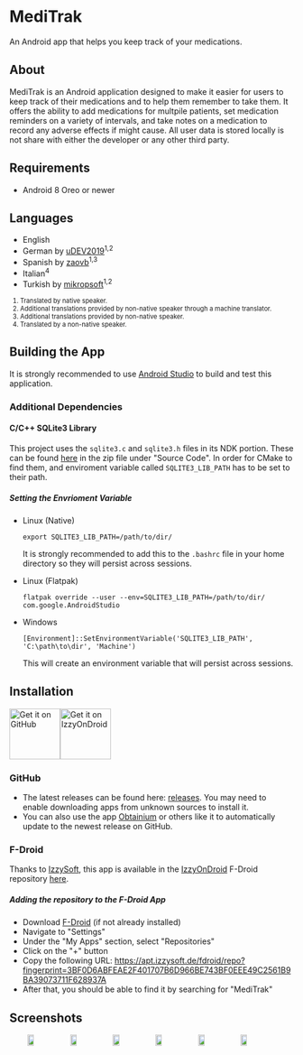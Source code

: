 # MediTrak
An Android app that helps you keep track of your medications.

## About

MediTrak is an Android application designed to make it easier for users to keep track of their medications and to help them remember to take them. It offers the ability to add medications for multpile patients, set medication reminders on a variety of intervals, and take notes on a medication to record any adverse effects if might cause. All user data is stored locally is not share with either the developer or any other third party.

## Requirements

- Android 8 Oreo or newer

## Languages
 - English
 - German by [uDEV2019](https://github.com/uDEV2019)<sup>1,2</sup>
 - Spanish by [zaovb](https://github.com/zaovb)<sup>1,3</sup>
 - Italian<sup>4</sup>
 - Turkish by [mikropsoft](https://github.com/mikropsoft)<sup>1,2</sup>

<ol style="font-size: 0.8em;">
<li> Translated by native speaker.</li>
<li> Additional translations provided by non-native speaker through a machine translator.</li>
<li> Additional translations provided by non-native speaker.</li>
<li> Translated by a non-native speaker.</li>
</ol>

## Building the App

It is strongly recommended to use [Android Studio](https://developer.android.com/studio) to build and test this application.

### Additional Dependencies
#### C/C++ SQLite3 Library

This project uses the ````sqlite3.c```` and ````sqlite3.h```` files in its NDK portion. These can be found [here](https://www.sqlite.org/download.html) in the zip file under "Source Code". In order for CMake to find them, and enviroment variable called ````SQLITE3_LIB_PATH```` has to be set to their path.

##### Setting the Envrioment Variable

- Linux (Native)
  ````
  export SQLITE3_LIB_PATH=/path/to/dir/
  ````

  It is strongly recommended to add this to the ````.bashrc```` file in your home directory so they will persist across sessions.

- Linux (Flatpak)

  ````
  flatpak override --user --env=SQLITE3_LIB_PATH=/path/to/dir/ com.google.AndroidStudio
  ````

- Windows
  ````
  [Environment]::SetEnvironmentVariable('SQLITE3_LIB_PATH', 'C:\path\to\dir', 'Machine')
  ````

  This will create an environment variable that will persist across sessions.

## Installation

<div style="display: flex;">
 <a href="https://github.com/AdamGuidarini/MediTrak/releases">
  <img src="https://github.com/machiav3lli/oandbackupx/blob/034b226cea5c1b30eb4f6a6f313e4dadcbb0ece4/badge_github.png" height="90" alt="Get it on GitHub"/>
 </a>
 <a href="https://apt.izzysoft.de/fdroid/index/apk/projects.medicationtracker" style="text-decoration: none !important;">
  <img src="https://gitlab.com/IzzyOnDroid/repo/-/raw/master/assets/IzzyOnDroid.png" height=90 alt="Get it on IzzyOnDroid"/>
 </a>
</div>

### GitHub

- The latest releases can be found here: [releases](https://github.com/AdamGuidarini/MediTrak/releases). You may need to enable downloading apps from unknown sources to install it.
- You can also use the app [Obtainium](https://github.com/ImranR98/Obtainium) or others like it to automatically update to the newest release on GitHub.

### F-Droid

Thanks to [IzzySoft](https://github.com/IzzySoft), this app is available in the [IzzyOnDroid](https://apt.izzysoft.de/fdroid/) F-Droid repository [here](https://apt.izzysoft.de/fdroid/index/apk/projects.medicationtracker/).

##### Adding the repository to the F-Droid App

- Download [F-Droid](https://f-droid.org/) (if not already installed)
- Navigate to "Settings"
- Under the "My Apps" section, select "Repositories"
- Click on the "+" button
- Copy the following URL: https://apt.izzysoft.de/fdroid/repo?fingerprint=3BF0D6ABFEAE2F401707B6D966BE743BF0EEE49C2561B9BA39073711F628937A
- After that, you should be able to find it by searching for "MediTrak"

## Screenshots

<div style="display: flex;" align="center">
 <img src="https://github.com/AdamGuidarini/MediTrak/blob/vc29/fastlane/metadata/android/en-US/images/phoneScreenshots/01.png?raw=true" width="15%">
 <img src="https://github.com/AdamGuidarini/MediTrak/blob/vc29/fastlane/metadata/android/en-US/images/phoneScreenshots/02.png?raw=true" width="15%">
 <img src="https://github.com/AdamGuidarini/MediTrak/blob/vc29/fastlane/metadata/android/en-US/images/phoneScreenshots/03.png?raw=true" width="15%">
 <img src="https://github.com/AdamGuidarini/MediTrak/blob/vc29/fastlane/metadata/android/en-US/images/phoneScreenshots/04.png?raw=true" width="15%">
 <img src="https://github.com/AdamGuidarini/MediTrak/blob/vc29/fastlane/metadata/android/en-US/images/phoneScreenshots/06.png?raw=true" width="15%">
 <img src="https://github.com/AdamGuidarini/MediTrak/blob/vc29/fastlane/metadata/android/en-US/images/phoneScreenshots/05.png?raw=true" width="15%">
</div>
